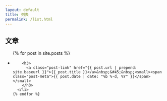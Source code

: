 ```yaml
---
layout: default
title: 列表
permalink: /list.html
---
```


<div class="home">

  <h2 class="page-heading">文章</h2>

  <ul class="post-list">
    {% for post in site.posts %}
      <li>
        

        <h3>
          <a class="post-link" href="{{ post.url | prepend: site.baseurl }}">{{ post.title }}</a>&nbsp;&#45;&nbsp;<small><span class="post-meta">{{ post.date | date: "%b %-d, %Y" }}</span></small>
        </h3>
      </li>
    {% endfor %}
  </ul>
</div>
